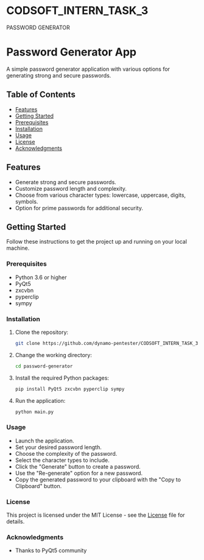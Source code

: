 # CODSOFT_INTERN_TASK_3

PASSWORD GENERATOR

# Password Generator App

A simple password generator application with various options for generating strong and secure passwords.

## Table of Contents

- [Features](#features)
- [Getting Started](#getting-started)
- [Prerequisites](#prerequisites)
- [Installation](#installation)
- [Usage](#usage)
- [License](#license)
- [Acknowledgments](#acknowledgments)

## Features

- Generate strong and secure passwords.
- Customize password length and complexity.
- Choose from various character types: lowercase, uppercase, digits, symbols.
- Option for prime passwords for additional security.

## Getting Started

Follow these instructions to get the project up and running on your local machine.

### Prerequisites

- Python 3.6 or higher
- PyQt5
- zxcvbn
- pyperclip
- sympy

### Installation

1. Clone the repository:
   ```bash
   git clone https://github.com/dynamo-pentester/CODSOFT_INTERN_TASK_3.git
2. Change the working directory:
   ```bash
   cd password-generator
3. Install the required Python packages:
   ```bash
   pip install PyQt5 zxcvbn pyperclip sympy
4. Run the application:
   ```bash
   python main.py

### Usage

- Launch the application.
- Set your desired password length.
- Choose the complexity of the password.
- Select the character types to include.
- Click the "Generate" button to create a password.
- Use the "Re-generate" option for a new password.
- Copy the generated password to your clipboard with the "Copy to Clipboard" button.

### License

This project is licensed under the MIT License - see the [License](./LICENSE.md) file for details.


### Acknowledgments

- Thanks to PyQt5 community
